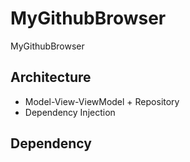 # MyGithubBrowser
MyGithubBrowser

## Architecture
- Model-View-ViewModel + Repository
- Dependency Injection

## Dependency